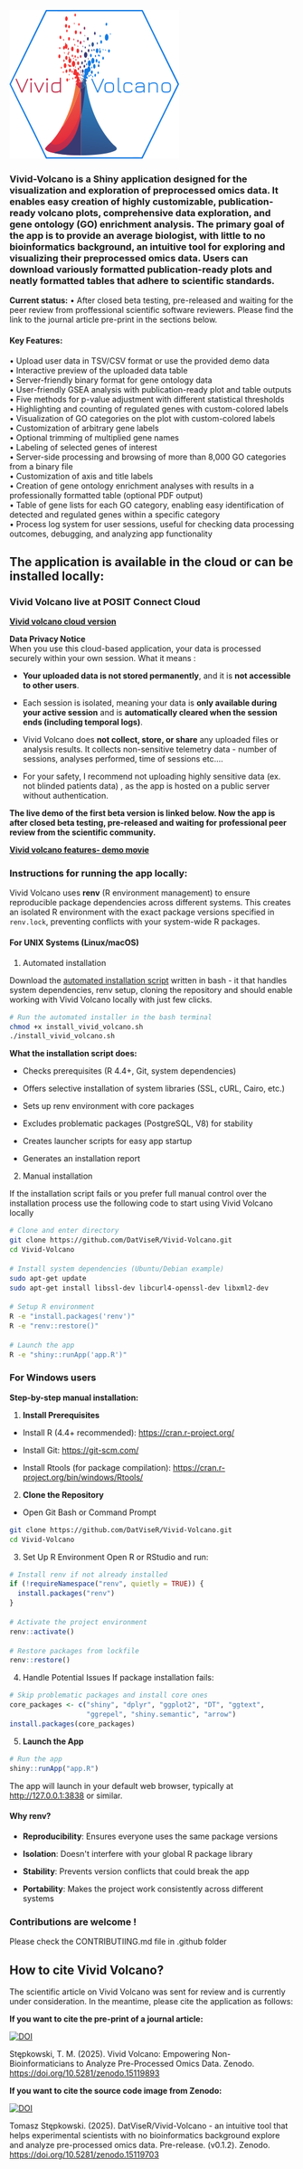 ![](www/Vivid_volcano_logo.png)

### Vivid-Volcano is a Shiny application designed for the visualization and exploration of preprocessed omics data. It enables easy creation of highly customizable, publication-ready volcano plots, comprehensive data exploration, and gene ontology (GO) enrichment analysis. The primary goal of the app is to provide an average biologist, with little to no bioinformatics background, an intuitive tool for exploring and visualizing their preprocessed omics data. Users can download variously formatted publication-ready plots and neatly formatted tables that adhere to scientific standards.

**Current status:** • After closed beta testing, pre-released and
waiting for the peer review from proffessional scientific software
reviewers. Please find the link to the journal article pre-print in the
sections below.

#### **Key Features:**

• Upload user data in TSV/CSV format or use the provided demo data\
• Interactive preview of the uploaded data table\
• Server-friendly binary format for gene ontology data\
• User-friendly GSEA analysis with publication-ready plot and table
outputs\
• Five methods for p-value adjustment with different statistical
thresholds\
• Highlighting and counting of regulated genes with custom-colored
labels\
• Visualization of GO categories on the plot with custom-colored labels\
• Customization of arbitrary gene labels\
• Optional trimming of multiplied gene names\
• Labeling of selected genes of interest\
• Server-side processing and browsing of more than 8,000 GO categories
from a binary file\
• Customization of axis and title labels\
• Creation of gene ontology enrichment analyses with results in a
professionally formatted table (optional PDF output)\
• Table of gene lists for each GO category, enabling easy identification
of detected and regulated genes within a specific category\
• Process log system for user sessions, useful for checking data
processing outcomes, debugging, and analyzing app functionality

## **The application is available in the cloud or can be installed locally:**

### **Vivid Volcano live at POSIT Connect Cloud**

[**Vivid volcano cloud version**](https://datviser-vivid-volcano.share.connect.posit.cloud/)

**Data Privacy Notice**\
When you use this cloud-based application, your data is processed
securely within your own session. What it means :

-   **Your uploaded data is not stored permanently**, and it is **not
    accessible to other users**.

-   Each session is isolated, meaning your data is **only available
    during your active session** and is **automatically cleared when the
    session ends (including temporal logs)**.

-   Vivid Volcano does **not collect, store, or share** any uploaded
    files or analysis results. It collects non-sensitive telemetry
    data - number of sessions, analyses performed, time of sessions
    etc....

-   For your safety, I recommend not uploading highly sensitive data
    (ex. not blinded patients data) , as the app is hosted on a public
    server without authentication.

**The live demo of the first beta version is linked below. Now the app
is after closed beta testing, pre-released and waiting for professional
peer review from the scientific community.**

[**Vivid volcano features- demo
movie**](https://drive.google.com/file/d/1b7IzoJnTdTEW1VTk-L8TeDV9CMX0qKEz/view?usp=drive_link)

### Instructions for running the app locally:

Vivid Volcano uses **renv** (R environment management) to ensure
reproducible package dependencies across different systems. This creates
an isolated R environment with the exact package versions specified in
`renv.lock`, preventing conflicts with your system-wide R packages.

#### For UNIX Systems (Linux/macOS)

1.  Automated installation

Download the [automated installation
script](https://drive.google.com/file/d/11mdl1ZFYsPH2RoTNlqMMipiKJz9VmxAp/view?usp=sharing)
written in bash - it that handles system dependencies, renv setup,
cloning the repository and should enable working with Vivid Volcano
locally with just few clicks.

``` bash
# Run the automated installer in the bash terminal
chmod +x install_vivid_volcano.sh
./install_vivid_volcano.sh
```

**What the installation script does:**

-   Checks prerequisites (R 4.4+, Git, system dependencies)

-   Offers selective installation of system libraries (SSL, cURL, Cairo,
    etc.)

-   Sets up renv environment with core packages

-   Excludes problematic packages (PostgreSQL, V8) for stability

-   Creates launcher scripts for easy app startup

-   Generates an installation report

2.  Manual installation

If the installation script fails or you prefer full manual control over
the installation process use the following code to start using Vivid
Volcano locally

``` bash
# Clone and enter directory
git clone https://github.com/DatViseR/Vivid-Volcano.git
cd Vivid-Volcano

# Install system dependencies (Ubuntu/Debian example)
sudo apt-get update
sudo apt-get install libssl-dev libcurl4-openssl-dev libxml2-dev

# Setup R environment
R -e "install.packages('renv')"
R -e "renv::restore()"

# Launch the app
R -e "shiny::runApp('app.R')"
```

### For Windows users

**Step-by-step manual installation:**

1.  **Install Prerequisites**

-   Install R (4.4+ recommended): <https://cran.r-project.org/>

-   Install Git: <https://git-scm.com/>

-   Install Rtools (for package compilation):
    <https://cran.r-project.org/bin/windows/Rtools/>

2.  **Clone the Repository**

-   Open Git Bash or Command Prompt

``` bash
git clone https://github.com/DatViseR/Vivid-Volcano.git
cd Vivid-Volcano
```

3.  Set Up R Environment Open R or RStudio and run:

``` r
# Install renv if not already installed
if (!requireNamespace("renv", quietly = TRUE)) {
  install.packages("renv")
}

# Activate the project environment
renv::activate()

# Restore packages from lockfile
renv::restore()
```

4.  Handle Potential Issues If package installation fails:

``` r
# Skip problematic packages and install core ones
core_packages <- c("shiny", "dplyr", "ggplot2", "DT", "ggtext", 
                   "ggrepel", "shiny.semantic", "arrow")
install.packages(core_packages)
```

5.  **Launch the App**

``` r
# Run the app
shiny::runApp("app.R")
```

The app will launch in your default web browser, typically at
<http://127.0.0.1:3838> or similar.

#### Why renv?

-   **Reproducibility**: Ensures everyone uses the same package versions

-   **Isolation**: Doesn't interfere with your global R package library

-   **Stability**: Prevents version conflicts that could break the app

-   **Portability**: Makes the project work consistently across
    different systems

### **Contributions are welcome !**

Please check the CONTRIBUTIING.md file in .github folder

## How to cite Vivid Volcano?

The scientific article on Vivid Volcano was sent for review and is
currently under consideration. In the meantime, please cite the
application as follows:

**If you want to cite the pre-print of a journal article:**

[![DOI](https://zenodo.org/badge/DOI/10.5281/zenodo.15119893.svg)](https://doi.org/10.5281/zenodo.15119893)

Stępkowski, T. M. (2025). Vivid Volcano: Empowering
Non-Bioinformaticians to Analyze Pre-Processed Omics Data. Zenodo.
<https://doi.org/10.5281/zenodo.15119893>

**If you want to cite the source code image from Zenodo:**

[![DOI](https://zenodo.org/badge/DOI/10.5281/zenodo.15119703.svg)](https://doi.org/10.5281/zenodo.15119703)

Tomasz Stępkowski. (2025). DatViseR/Vivid-Volcano - an intuitive tool
that helps experimental scientists with no bioinformatics background
explore and analyze pre-processed omics data. Pre-release. (v0.1.2).
Zenodo. <https://doi.org/10.5281/zenodo.15119703>
